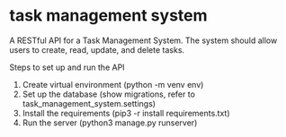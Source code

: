 # task management system
A RESTful API for a Task Management System. The
system should allow users to create, read, update, and delete tasks.

Steps to set up and run the API
  1. Create virtual environment (python -m venv env)
  2. Set up the database (show migrations, refer to task_management_system.settings)
  3. Install the requirements (pip3 -r install requirements.txt)
  4. Run the server (python3 manage.py runserver)
